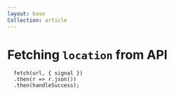 ```yaml
---
layout: base
Collection: article
---
```


# **Fetching** `location` **from API**

```
  fetch(url, { signal })
  .then(r => r.json())
  .then(handleSuccess);
```